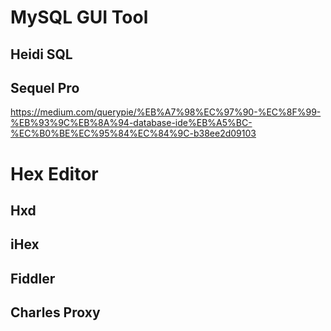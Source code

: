 # MySQL GUI Tool

## Heidi SQL

## Sequel Pro

https://medium.com/querypie/%EB%A7%98%EC%97%90-%EC%8F%99-%EB%93%9C%EB%8A%94-database-ide%EB%A5%BC-%EC%B0%BE%EC%95%84%EC%84%9C-b38ee2d09103


# Hex Editor

## Hxd

## iHex

## Fiddler

## Charles Proxy
